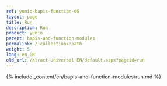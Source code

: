 ```yaml
---
ref: yunio-bapis-function-05
layout: page
title: Run
description: Run
product: yunio
parent: bapis-and-function-modules
permalink: /:collection/:path
weight: 5
lang: en_GB
old_url: /Xtract-Universal-EN/default.aspx?pageid=run
---
```


{% include _content/en/bapis-and-function-modules/run.md %}